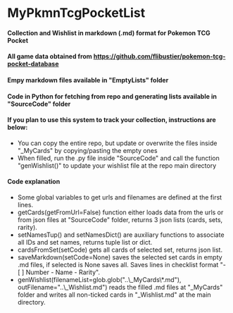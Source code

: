 # MyPkmnTcgPocketList

#### Collection and Wishlist in markdown (.md) format for Pokemon TCG Pocket

#### All game data obtained from https://github.com/flibustier/pokemon-tcg-pocket-database

#### Empy markdown files available in "EmptyLists" folder

#### Code in Python for fetching from repo and generating lists available in "SourceCode" folder

#### If you plan to use this system to track your collection, instructions are below:
- You can copy the entire repo, but update or overwrite the files inside "_MyCards" by copying/pasting the empty ones
- When filled, run the .py file inside "SourceCode" and call the function "genWishlist()" to update your wishlist file at the repo main directory



#### Code explanation
- Some global variables to get urls and filenames are defined at the first lines.
- getCards(getFromUrl=False) function either loads data from the urls or from json files at "SourceCode" folder, returns 3 json lists (cards, sets, rarity).
- setNamesTup() and setNamesDict() are auxiliary functions to associate all IDs and set names, returns tuple list or dict.
- cardsFromSet(setCode) gets all cards of selected set, returns json list.
- saveMarkdown(setCode=None) saves the selected set cards in empty .md files, if selected is None saves all. Saves lines in checklist format "- [ ] Number - Name - Rarity".
- genWishlist(filenameList=glob.glob("..\\_MyCards\\*.md"), outFilename="..\\_Wishlist.md") reads the filled .md files at "_MyCards" folder and writes all non-ticked cards in "_Wishlist.md" at the main directory.


